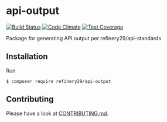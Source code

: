 # api-output

[![Build Status](https://travis-ci.org/refinery29/api-output.svg?branch=master)](https://travis-ci.org/refinery29/api-output)
[![Code Climate](https://codeclimate.com/github/refinery29/api-output/badges/gpa.svg)](https://codeclimate.com/github/refinery29/api-output)
[![Test Coverage](https://codeclimate.com/github/refinery29/api-output/badges/coverage.svg)](https://codeclimate.com/github/refinery29/api-output/coverage)

Package for generating API output per refinery29/api-standards

## Installation

Run

```
$ composer require refinery29/api-output
```

## Contributing

Please have a look at [CONTRIBUTING.md](CONTRIBUTING.md).

